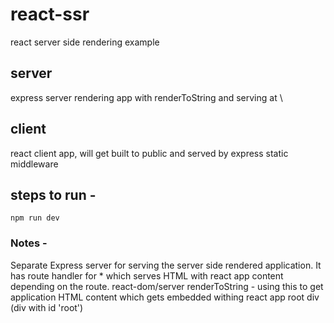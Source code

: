 # react-ssr
react server side rendering example

## server
express server rendering app with renderToString and serving at \

## client
react client app, will get built to public and served by express static middleware

## steps to run -
```
npm run dev
```

### Notes - 

Separate Express server for serving the server side rendered application. It has route handler for * which serves HTML with react app content depending on the route.
react-dom/server renderToString - using this to get application HTML content which gets embedded withing react app root div (div with id 'root')
